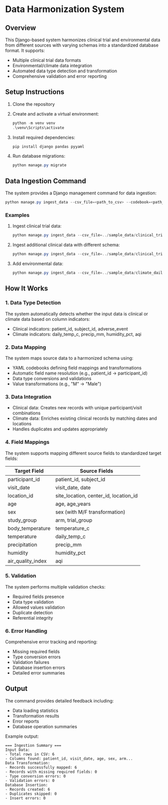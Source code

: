 # Data Harmonization System

## Overview
This Django-based system harmonizes clinical trial and environmental data from different sources with varying schemas into a standardized database format. It supports:
- Multiple clinical trial data formats
- Environmental/climate data integration
- Automated data type detection and transformation
- Comprehensive validation and error reporting

## Setup Instructions

1. Clone the repository
2. Create and activate a virtual environment:
   ```powershell
   python -m venv venv
   .\venv\Scripts\activate
   ```

3. Install required dependencies:
   ```powershell
   pip install django pandas pyyaml
   ```

4. Run database migrations:
   ```powershell
   python manage.py migrate
   ```

## Data Ingestion Command

The system provides a Django management command for data ingestion:

```powershell
python manage.py ingest_data --csv_file=<path_to_csv> --codebook=<path_to_yaml>
```

### Examples

1. Ingest clinical trial data:
   ```powershell
   python manage.py ingest_data --csv_file=../sample_data/clinical_trial.csv --codebook=../sample_data/clinical_trial_codebook.yaml
   ```

2. Ingest additional clinical data with different schema:
   ```powershell
   python manage.py ingest_data --csv_file=../sample_data/clinical_trial_2.csv --codebook=../sample_data/clinical_trial_2_codebook.yaml
   ```

3. Add environmental data:
   ```powershell
   python manage.py ingest_data --csv_file=../sample_data/climate_daily.csv --codebook=../sample_data/climate_daily_codebook.yaml
   ```

## How It Works

### 1. Data Type Detection
The system automatically detects whether the input data is clinical or climate data based on column indicators:
- Clinical indicators: patient_id, subject_id, adverse_event
- Climate indicators: daily_temp_c, precip_mm, humidity_pct, aqi

### 2. Data Mapping
The system maps source data to a harmonized schema using:
- YAML codebooks defining field mappings and transformations
- Automatic field name resolution (e.g., patient_id → participant_id)
- Data type conversions and validations
- Value transformations (e.g., "M" → "Male")

### 3. Data Integration
- Clinical data: Creates new records with unique participant/visit combinations
- Climate data: Enriches existing clinical records by matching dates and locations
- Handles duplicates and updates appropriately

### 4. Field Mappings
The system supports mapping different source fields to standardized target fields:

| Target Field | Source Fields |
|--------------|---------------|
| participant_id | patient_id, subject_id |
| visit_date | visit_date, date |
| location_id | site_location, center_id, location_id |
| age | age, age_years |
| sex | sex (with M/F transformation) |
| study_group | arm, trial_group |
| body_temperature | temperature_c |
| temperature | daily_temp_c |
| precipitation | precip_mm |
| humidity | humidity_pct |
| air_quality_index | aqi |

### 5. Validation
The system performs multiple validation checks:
- Required fields presence
- Data type validation
- Allowed values validation
- Duplicate detection
- Referential integrity

### 6. Error Handling
Comprehensive error tracking and reporting:
- Missing required fields
- Type conversion errors
- Validation failures
- Database insertion errors
- Detailed error summaries

## Output

The command provides detailed feedback including:
- Data loading statistics
- Transformation results
- Error reports
- Database operation summaries

Example output:
```
=== Ingestion Summary ===
Input Data:
- Total rows in CSV: 6
- Columns found: patient_id, visit_date, age, sex, arm...
Data Transformation:
- Records successfully mapped: 6
- Records with missing required fields: 0
- Type conversion errors: 0
- Validation errors: 0
Database Insertion:
- Records created: 6
- Duplicates skipped: 0
- Insert errors: 0
```
